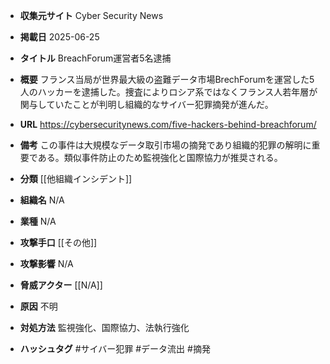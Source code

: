 - **収集元サイト**
Cyber Security News

- **掲載日**
2025-06-25

- **タイトル**
BreachForum運営者5名逮捕

- **概要**
フランス当局が世界最大級の盗難データ市場BrechForumを運営した5人のハッカーを逮捕した。捜査によりロシア系ではなくフランス人若年層が関与していたことが判明し組織的なサイバー犯罪摘発が進んだ。

- **URL**
https://cybersecuritynews.com/five-hackers-behind-breachforum/

- **備考**
この事件は大規模なデータ取引市場の摘発であり組織的犯罪の解明に重要である。類似事件防止のため監視強化と国際協力が推奨される。

- **分類**
[[他組織インシデント]]

- **組織名**
N/A

- **業種**
N/A

- **攻撃手口**
[[その他]]

- **攻撃影響**
N/A

- **脅威アクター**
[[N/A]]

- **原因**
不明

- **対処方法**
監視強化、国際協力、法執行強化

- **ハッシュタグ**
#サイバー犯罪 #データ流出 #摘発
